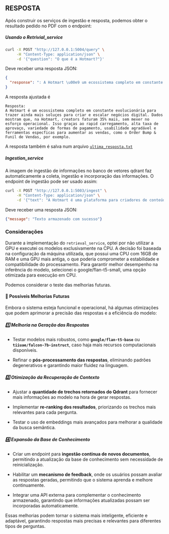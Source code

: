 ## RESPOSTA 
Após construir os serviços de ingestão e resposta, podemos obter o resultado pedido no PDF com o endpoint:

##### Usando o Retrivial_service
```bash
curl -X POST "http://127.0.0.1:5004/query" \
     -H "Content-Type: application/json" \
     -d '{"question": "O que é a Hotmart?"}'
```
Deve receber uma resposta JSON:
```json
{
  "response": ": A Hotmart \u00e9 um ecossistema completo em constante evolucion\u00e1ria para trazer ainda mais solu\u00e7es para criar e escalar neg\u00f3cios digital. Dados mostram que, na Hotmart, creators faturam 35% mais, sem mexer no esfor\u00e7o operacional. Isso gra\u00e7as ao rapid carregamento, alta taxa de aprova\u00e7o, variedade de formas de pagamento, usabilidade agrad\u00e1vel e ferramentas especficas para aumentar as vendas, como o Order Bump & Funil de Vendas, por exemplo."
}
```
A resposta ajustada é 
```text
Resposta:
A Hotmart é um ecossistema completo em constante evolucionária para trazer ainda mais soluçes para criar e escalar negócios digital. Dados mostram que, na Hotmart, creators faturam 35% mais, sem mexer no esforço operacional. Isso graças ao rapid carregamento, alta taxa de aprovaço, variedade de formas de pagamento, usabilidade agradável e ferramentas especficas para aumentar as vendas, como o Order Bump & Funil de Vendas, por exemplo.
```
A resposta também é salva num arquivo [`ultima_resposta.txt`](services/retrieval_service/ultima_resposta.txt)


##### Ingestion_service  
A imagem de ingestão de informações no banco de vetores qdrant faz automaticamente a coleta, ingestão e incorporação das informações. O endpoint de ingestão pode ser usado assim: 

```bash
curl -X POST "http://127.0.0.1:5003/ingest" \
     -H "Content-Type: application/json" \
     -d '{"text": "A Hotmart é uma plataforma para criadores de conteúdo venderem seus produtos digitais."}'
```
Deve receber uma resposta JSON:
```json
{"message": "Texto armazenado com sucesso"}
```


### Considerações

Durante a implementação do `retrieval_service`, optei por não utilizar a GPU e executei os modelos exclusivamente na CPU. A decisão foi baseada na configuração da máquina utilizada, que possui uma CPU com 16GB de RAM e uma GPU mais antiga, o que poderia comprometer a estabilidade e compatibilidade do processamento. Para garantir melhor desempenho na inferência do modelo, selecionei o google/flan-t5-small, uma opção otimizada para execução em CPU.

Podemos considerar o teste das melhorias futuras.

#### 📜 Possíveis Melhorias Futuras

Embora o sistema esteja funcional e operacional, há algumas otimizações que podem aprimorar a precisão das respostas e a eficiência do modelo:

##### **1️⃣ Melhoria na Geração das Respostas**
- Testar modelos mais robustos, como **`google/flan-t5-base`** ou **`tiiuae/falcon-7b-instruct`**, caso haja mais recursos computacionais disponíveis.

- Refinar o **pós-processamento das respostas**, eliminando padrões degenerativos e garantindo maior fluidez na linguagem.

##### **2️⃣ Otimização da Recuperação de Contexto**
- Ajustar a **quantidade de trechos retornados do Qdrant** para fornecer mais informações ao modelo na hora de gerar respostas.

- Implementar **re-ranking dos resultados**, priorizando os trechos mais relevantes para cada pergunta.

- Testar o uso de embeddings mais avançados para melhorar a qualidade da busca semântica.

##### **4️⃣ Expansão da Base de Conhecimento**
- Criar um endpoint para **ingestão contínua de novos documentos**, permitindo a atualização da base de conhecimento sem necessidade de reinicialização.

- Habilitar um **mecanismo de feedback**, onde os usuários possam avaliar as respostas geradas, permitindo que o sistema aprenda e melhore continuamente.

- Integrar uma API externa para complementar o conhecimento armazenado, garantindo que informações atualizadas possam ser incorporadas automaticamente.

Essas melhorias podem tornar o sistema mais inteligente, eficiente e adaptável, garantindo respostas mais precisas e relevantes para diferentes tipos de perguntas.
